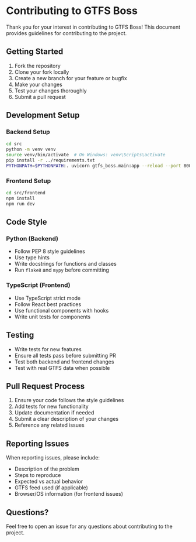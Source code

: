 # Contributing to GTFS Boss

Thank you for your interest in contributing to GTFS Boss! This document provides guidelines for contributing to the project.

## Getting Started

1. Fork the repository
2. Clone your fork locally
3. Create a new branch for your feature or bugfix
4. Make your changes
5. Test your changes thoroughly
6. Submit a pull request

## Development Setup

### Backend Setup
```bash
cd src
python -m venv venv
source venv/bin/activate  # On Windows: venv\Scripts\activate
pip install -r ../requirements.txt
PYTHONPATH=$PYTHONPATH:. uvicorn gtfs_boss.main:app --reload --port 8000
```

### Frontend Setup
```bash
cd src/frontend
npm install
npm run dev
```

## Code Style

### Python (Backend)
- Follow PEP 8 style guidelines
- Use type hints
- Write docstrings for functions and classes
- Run `flake8` and `mypy` before committing

### TypeScript (Frontend)
- Use TypeScript strict mode
- Follow React best practices
- Use functional components with hooks
- Write unit tests for components

## Testing

- Write tests for new features
- Ensure all tests pass before submitting PR
- Test both backend and frontend changes
- Test with real GTFS data when possible

## Pull Request Process

1. Ensure your code follows the style guidelines
2. Add tests for new functionality
3. Update documentation if needed
4. Submit a clear description of your changes
5. Reference any related issues

## Reporting Issues

When reporting issues, please include:
- Description of the problem
- Steps to reproduce
- Expected vs actual behavior
- GTFS feed used (if applicable)
- Browser/OS information (for frontend issues)

## Questions?

Feel free to open an issue for any questions about contributing to the project.
